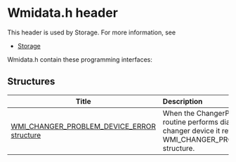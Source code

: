 # Wmidata.h header


This header is used by Storage. For more information, see
- [Storage](../_storage/index.md)

Wmidata.h contain these programming interfaces:


## Structures

| Title   | Description   |
| ---- |:---- |
| [WMI_CHANGER_PROBLEM_DEVICE_ERROR structure](ns-wmidata--wmi-changer-problem-device-error.md) | When the ChangerPerformDiagnostics routine performs diagnostic tests on a changer device it returns the results in a WMI_CHANGER_PROBLEM_DEVICE_ERROR structure. |
